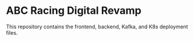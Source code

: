 # ABC Racing Digital Revamp
This repository contains the frontend, backend, Kafka, and K8s deployment files.